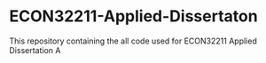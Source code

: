 # ECON32211-Applied-Dissertaton
This repository containing the all code used for ECON32211 Applied Dissertation A
